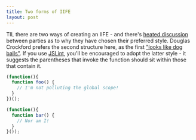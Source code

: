 ```yaml
---
title: Two forms of IIFE
layout: post
---
```


TIL there are two ways of creating an IIFE - and there's [heated discussion](https://stackoverflow.com/questions/8774425/vs-in-javascript-closures) between parties as to why they have chosen their preferred style. Douglas Crockford prefers the second structure here, as the first ["looks like dog balls"](https://twitter.com/paul_irish/status/176187448420864000). If you use [JSLint](http://www.jslint.com/), you'll be encouraged to adopt the latter style - it suggests the parentheses that invoke the function should sit within those that contain it.

```js
(function(){
  function foo() {
    // I'm not polluting the global scope!
  }
})();
```

```js
(function(){
  function bar() {
    // Nor am I!
  }
}());
```
